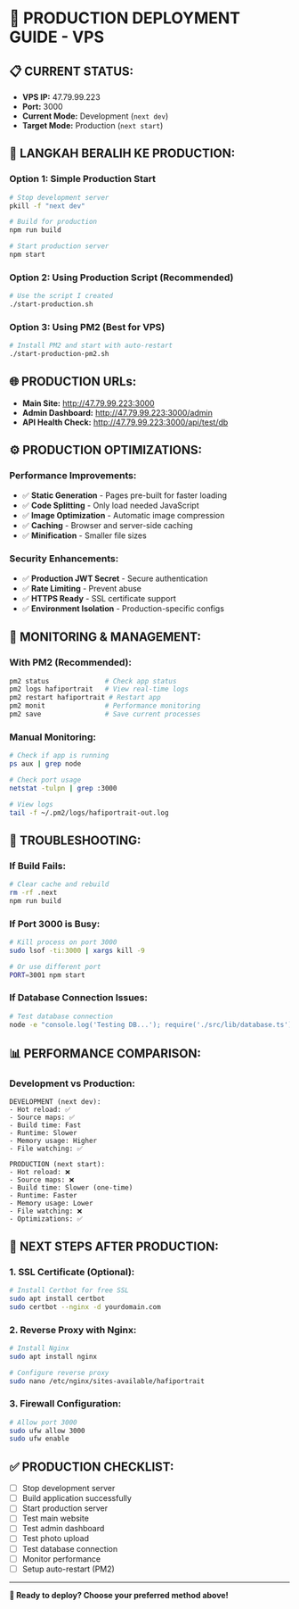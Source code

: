 # 🚀 PRODUCTION DEPLOYMENT GUIDE - VPS

## 📋 **CURRENT STATUS:**
- **VPS IP:** 47.79.99.223
- **Port:** 3000
- **Current Mode:** Development (`next dev`)
- **Target Mode:** Production (`next start`)

## 🔄 **LANGKAH BERALIH KE PRODUCTION:**

### **Option 1: Simple Production Start**
```bash
# Stop development server
pkill -f "next dev"

# Build for production
npm run build

# Start production server
npm start
```

### **Option 2: Using Production Script (Recommended)**
```bash
# Use the script I created
./start-production.sh
```

### **Option 3: Using PM2 (Best for VPS)**
```bash
# Install PM2 and start with auto-restart
./start-production-pm2.sh
```

## 🌐 **PRODUCTION URLs:**
- **Main Site:** http://47.79.99.223:3000
- **Admin Dashboard:** http://47.79.99.223:3000/admin
- **API Health Check:** http://47.79.99.223:3000/api/test/db

## ⚙️ **PRODUCTION OPTIMIZATIONS:**

### **Performance Improvements:**
- ✅ **Static Generation** - Pages pre-built for faster loading
- ✅ **Code Splitting** - Only load needed JavaScript
- ✅ **Image Optimization** - Automatic image compression
- ✅ **Caching** - Browser and server-side caching
- ✅ **Minification** - Smaller file sizes

### **Security Enhancements:**
- ✅ **Production JWT Secret** - Secure authentication
- ✅ **Rate Limiting** - Prevent abuse
- ✅ **HTTPS Ready** - SSL certificate support
- ✅ **Environment Isolation** - Production-specific configs

## 🔧 **MONITORING & MANAGEMENT:**

### **With PM2 (Recommended):**
```bash
pm2 status              # Check app status
pm2 logs hafiportrait   # View real-time logs
pm2 restart hafiportrait # Restart app
pm2 monit               # Performance monitoring
pm2 save                # Save current processes
```

### **Manual Monitoring:**
```bash
# Check if app is running
ps aux | grep node

# Check port usage
netstat -tulpn | grep :3000

# View logs
tail -f ~/.pm2/logs/hafiportrait-out.log
```

## 🚨 **TROUBLESHOOTING:**

### **If Build Fails:**
```bash
# Clear cache and rebuild
rm -rf .next
npm run build
```

### **If Port 3000 is Busy:**
```bash
# Kill process on port 3000
sudo lsof -ti:3000 | xargs kill -9

# Or use different port
PORT=3001 npm start
```

### **If Database Connection Issues:**
```bash
# Test database connection
node -e "console.log('Testing DB...'); require('./src/lib/database.ts')"
```

## 📊 **PERFORMANCE COMPARISON:**

### **Development vs Production:**
```
DEVELOPMENT (next dev):
- Hot reload: ✅
- Source maps: ✅
- Build time: Fast
- Runtime: Slower
- Memory usage: Higher
- File watching: ✅

PRODUCTION (next start):
- Hot reload: ❌
- Source maps: ❌
- Build time: Slower (one-time)
- Runtime: Faster
- Memory usage: Lower
- File watching: ❌
- Optimizations: ✅
```

## 🎯 **NEXT STEPS AFTER PRODUCTION:**

### **1. SSL Certificate (Optional):**
```bash
# Install Certbot for free SSL
sudo apt install certbot
sudo certbot --nginx -d yourdomain.com
```

### **2. Reverse Proxy with Nginx:**
```bash
# Install Nginx
sudo apt install nginx

# Configure reverse proxy
sudo nano /etc/nginx/sites-available/hafiportrait
```

### **3. Firewall Configuration:**
```bash
# Allow port 3000
sudo ufw allow 3000
sudo ufw enable
```

## ✅ **PRODUCTION CHECKLIST:**
- [ ] Stop development server
- [ ] Build application successfully
- [ ] Start production server
- [ ] Test main website
- [ ] Test admin dashboard
- [ ] Test photo upload
- [ ] Test database connection
- [ ] Monitor performance
- [ ] Setup auto-restart (PM2)

---

**🚀 Ready to deploy? Choose your preferred method above!**
